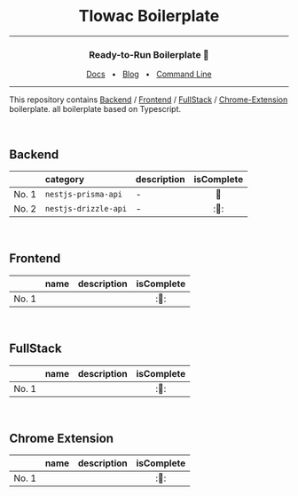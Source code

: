 <br />

<div align="center">
  <h1>Tlowac Boilerplate</h1>
  <hr>
  <p><h3 align="center">Ready-to-Run Boilerplate 🚀</h3></p>
  <a href="https://github.com/TLOWAC-REPO/tlowac-boilerplate-docs">Docs</a>
  <span>&nbsp;&nbsp;•&nbsp;&nbsp;</span>
  <a href="https://helicopter55.tistory.com/">Blog</a>
  <span>&nbsp;&nbsp;•&nbsp;&nbsp;</span>
  <a href="https://github.com/TLOWAC-REPO/tlowac-boilerplate-cli">Command Line</a>
</div>

<hr>

This repository contains [Backend](#backend) / [Frontend](#frontend) / [FullStack](#fullstack) / [Chrome-Extension](#chrome-extension) boilerplate. all boilerplate based on Typescript.

<br/>


## Backend
|       | category             | description | isComplete |
| ----- | :------------------- | :---------- | :--------: |
| No. 1 | `nestjs-prisma-api`  | -           | :running:  |
| No. 2 | `nestjs-drizzle-api` | -           |    :🚧:     |

<br />

## Frontend

|       | name | description | isComplete |
| ----- | :--- | :---------- | :--------: |
| No. 1 |      |             |    :🚧:     |

<br />

## FullStack

|       | name | description | isComplete |
| ----- | :--- | :---------- | :--------: |
| No. 1 |      |             |    :🚧:     |

<br />

## Chrome Extension

|       | name | description | isComplete |
| ----- | :--- | :---------- | :--------: |
| No. 1 |      |             |    :🚧:     |

<br />


